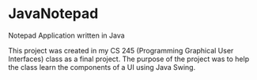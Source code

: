 # JavaNotepad
Notepad Application written in Java

This project was created in my CS 245 (Programming Graphical User Interfaces) class as a final project. The purpose of the project was to help the class learn the components of a UI using Java Swing.
